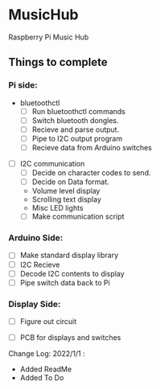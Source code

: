 # MusicHub
Raspberry Pi Music Hub 


## Things to complete

### Pi side: 
- bluetoothctl
  - [ ] Run bluetoothctl commands
  - [ ] Switch bluetooth dongles.
  - [ ] Recieve and parse output.
  - [ ] Pipe to I2C output program
  - [ ] Recieve data from Arduino switches
  
- [ ] I2C communication 
  - [ ] Decide on character codes to send. 
  - [ ] Decide on Data format.
   - Volume level display 
   - Scrolling text display
   - Misc LED lights
  - [ ] Make communication script 

### Arduino Side:
- [ ] Make standard display library
- [ ] I2C Recieve
- [ ] Decode I2C contents to display
- [ ] Pipe switch data back to Pi

### Display Side:  
- [ ] Figure out circuit
- [ ] PCB for displays and switches


Change Log: 
2022/1/1 : 
 - Added ReadMe
 - Added To Do  
